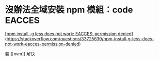 # 沒辦法全域安裝 npm 模組：code EACCES

[[npm install -g less does not work: EACCES: permission denied](https://stackoverflow.com/questions/33725639/npm-install-g-less-does-not-work-eacces-permission-denied)](https://stackoverflow.com/questions/33725639/npm-install-g-less-does-not-work-eacces-permission-denied)

裝 [[nvm]] 解決